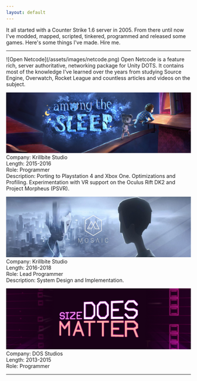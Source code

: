 ```yaml
---
layout: default
---
```

It all started with a Counter Strike 1.6 server in 2005. From there until now I've modded, mapped, scripted, tinkered, programmed and released some games. Here's some things I've made. Hire me.
<hr>
![Open Netcode](/assets/images/netcode.png)
Open Netcode is a feature rich, server authoritative, networking package for Unity DOTS. It contains most of the knowledge I've learned over the years from studying Source Engine, Overwatch, Rocket League and countless articles and videos on the subject. 

![Among the Sleep](/assets/images/amongthesleep.png)
Company: Krillbite Studio<br/>
Length: 2015-2016<br/>
Role: Programmer<br/>
Description: Porting to Playstation 4 and Xbox One. Optimizations and Profiling. Experimentation with VR support on the Oculus Rift DK2 and Project Morpheus (PSVR). 

![Mosaic](/assets/images/mosaic.png)
Company: Krillbite Studio<br/>
Length: 2016-2018<br/>
Role: Lead Programmer<br/>
Description: System Design and Implementation. 

![Size DOES Matter](/assets/images/sizedoesmatter.png)
Company: DOS Studios<br/>
Length: 2013-2015<br/>
Role: Programmer
<br/> 
<hr>
